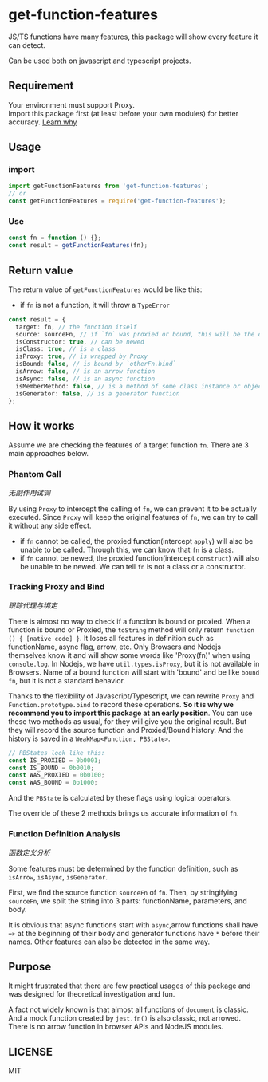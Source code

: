 # get-function-features

JS/TS functions have many features, this package will show every feature it can detect.

Can be used both on javascript and typescript projects.

## Requirement

Your environment must support Proxy. \
Import this package first (at least before your own modules) for better accuracy. [Learn why](#tracking-proxy-and-bind)

## Usage

### import

```typescript
import getFunctionFeatures from 'get-function-features';
// or
const getFunctionFeatures = require('get-function-features');
```

### Use

```typescript
const fn = function () {};
const result = getFunctionFeatures(fn);
```

## Return value

The return value of `getFunctionFeatures` would be like this:

- if `fn` is not a function, it will throw a `TypeError`

```typescript
const result = {
  target: fn, // the function itself
  source: sourceFn, // if `fn` was proxied or bound, this will be the original function
  isConstructor: true, // can be newed
  isClass: true, // is a class
  isProxy: true, // is wrapped by Proxy
  isBound: false, // is bound by `otherFn.bind`
  isArrow: false, // is an arrow function
  isAsync: false, // is an async function
  isMemberMethod: false, // is a method of some class instance or object
  isGenerator: false, // is a generator function
};
```

## How it works

Assume we are checking the features of a target function `fn`. There are 3 main approaches below.

### Phantom Call

_无副作用试调_

By using `Proxy` to intercept the calling of `fn`, we can prevent it to be actually executed. Since `Proxy` will keep the original features of `fn`, we can try to call it without any side effect.

- if `fn` cannot be called, the proxied function(intercept `apply`) will also be unable to be called. Through this, we can know that `fn` is a class.
- if `fn` cannot be newed, the proxied function(intercept `construct`) will also be unable to be newed. We can tell `fn` is not a class or a constructor.

### Tracking Proxy and Bind

_跟踪代理与绑定_

There is almost no way to check if a function is bound or proxied. When a function is bound or Proxied, the `toString` method will only return `function () { [native code] }`. It loses all features in definition such as functionName, async flag, arrow, etc. Only Browsers and Nodejs themselves know it and will show some words like 'Proxy(fn)' when using `console.log`. In Nodejs, we have `util.types.isProxy`, but it is not available in Browsers. Name of a bound function will start with 'bound' and be like `bound fn`, but it is not a standard behavior.

Thanks to the flexibility of Javascript/Typescript, we can rewrite `Proxy` and `Function.prototype.bind` to record these operations.
**So it is why we recommend you to import this package at an early position**. You can use these two methods as usual, for they will give you the original result. But they will record the source function and Proxied/Bound history. And the history is saved in a `WeakMap<Function, PBState>`.

```typescript
// PBStates look like this:
const IS_PROXIED = 0b0001;
const IS_BOUND = 0b0010;
const WAS_PROXIED = 0b0100;
const WAS_BOUND = 0b1000;
```

And the `PBState` is calculated by these flags using logical operators.

The override of these 2 methods brings us accurate information of `fn`.

### Function Definition Analysis

_函数定义分析_

Some features must be determined by the function definition, such as `isArrow`, `isAsync`, `isGenerator`.

First, we find the source function `sourceFn` of `fn`. Then, by stringifying `sourceFn`, we split the string into 3 parts: functionName, parameters, and body.

It is obvious that async functions start with `async`,arrow functions shall have `=>` at the beginning of their body and generator functions have `*` before their names. Other features can also be detected in the same way.

## Purpose

It might frustrated that there are few practical usages of this package and was designed for theoretical investigation and fun.

A fact not widely known is that almost all functions of `document` is classic. And a mock function created by `jest.fn()` is also classic, not arrowed. There is no arrow function in browser APIs and NodeJS modules.

## LICENSE

MIT

